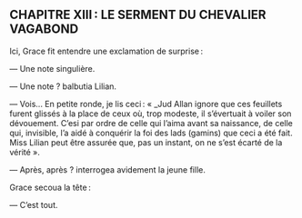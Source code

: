 ## CHAPITRE XIII : LE SERMENT DU CHEVALIER VAGABOND

Ici, Grace fit entendre une exclamation de surprise :

— Une note singulière.

— Une note ? balbutia Lilian.

— Vois... En petite ronde, je lis ceci : « _Jud Allan ignore que ces feuillets furent glissés à la place de ceux où, trop modeste, il s’évertuait à voiler son dévouement. C’esi par ordre de celle qui l’aima avant sa naissance, de celle qui, invisible, l’a aidé à conquérir la foi des lads (gamins) que ceci a été fait. Miss Lilian peut être assurée que, pas un instant, on ne s’est écarté de la vérité ».

— Après, après ? interrogea avidement la jeune fille.

Grace secoua la tête :

— C’est tout.

      

